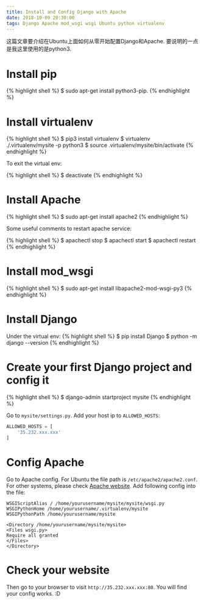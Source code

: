 ```yaml
---
title: Install and Config Django with Apache
date: 2018-10-09 20:30:00
tags: Django Apache mod_wsgi wsgi Ubuntu python virtualenv
---
```


这篇文章要介绍在Ubuntu上面如何从零开始配置Django和Apache. 要说明的一点是我这里使用的是python3.

<!-- more -->

# Install pip

{% highlight shell %}
$ sudo apt-get install python3-pip.
{% endhighlight %}

# Install virtualenv

{% highlight shell %}
$ pip3 install virtualenv
$ virtualenv ./.virtualenv/mysite -p python3
$ source .virtualenv/mysite/bin/activate
{% endhighlight %}

To exit the virtual env:

{% highlight shell %}
$ deactivate
{% endhighlight %}

# Install Apache

{% highlight shell %}
$ sudo apt-get install apache2
{% endhighlight %}

Some useful comments to restart apache service:

{% highlight shell %}
$ apachectl stop
$ apachectl start
$ apachectl restart
{% endhighlight %}

# Install mod_wsgi

{% highlight shell %}
$ sudo apt-get install libapache2-mod-wsgi-py3
{% endhighlight %}

# Install Django

Under the virtual env:
{% highlight shell %}
$ pip install Django
$ python -m django --version
{% endhighlight %}

# Create your first Django project and config it

{% highlight shell %}
$ django-admin startproject mysite
{% endhighlight %}

Go to `mysite/settings.py`. Add your host ip to `ALLOWED_HOSTS`:

```python
ALLOWED_HOSTS = [
    '35.232.xxx.xxx'
]
```

# Config Apache

Go to Apache config. For Ubuntu the file path is `/etc/apache2/apache2.conf`. For other systems, please check [Apache website](https://wiki.apache.org/httpd/DistrosDefaultLayout#Apache_httpd_2.4_default_layout_.28apache.org_source_package.29). Add following config into the file:

```config
WSGIScriptAlias / /home/yourusername/mysite/mysite/wsgi.py
WSGIPythonHome /home/yourusername/.virtualenv/mysite
WSGIPythonPath /home/yourusername/mysite

<Directory /home/yourusername/mysite/mysite>
<Files wsgi.py>
Require all granted
</Files>
</Directory>
```

# Check your website

Then go to your browser to visit `http://35.232.xxx.xxx:80`. You will find your config works. :D